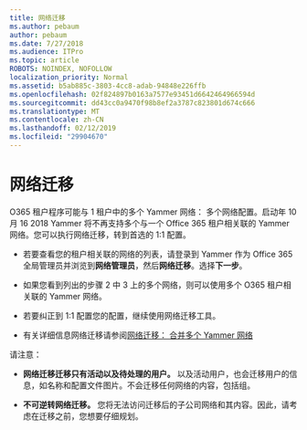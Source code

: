 ```yaml
---
title: 网络迁移
ms.author: pebaum
author: pebaum
ms.date: 7/27/2018
ms.audience: ITPro
ms.topic: article
ROBOTS: NOINDEX, NOFOLLOW
localization_priority: Normal
ms.assetid: b5ab885c-3803-4cc8-adab-94848e226ffb
ms.openlocfilehash: 02f824897b0163a7577e93451d6642464966594d
ms.sourcegitcommit: dd43cc0a9470f98b8ef2a3787c823801d674c666
ms.translationtype: MT
ms.contentlocale: zh-CN
ms.lasthandoff: 02/12/2019
ms.locfileid: "29904670"
---
```

# <a name="network-migration"></a>网络迁移

O365 租户程序可能与 1 租户中的多个 Yammer 网络： 多个网络配置。启动年 10 月 16 2018 Yammer 将不再支持多个与一个 Office 365 租户相关联的 Yammer 网络。您可以执行网络迁移，转到首选的 1:1 配置。
  
- 若要查看您的租户相关联的网络的列表，请登录到 Yammer 作为 Office 365 全局管理员并浏览到**网络管理员**，然后**网络迁移**。选择**下一步**。
    
- 如果您看到列出的步骤 2 中 3 上的多个网络，则可以使用多个 O365 租户相关联的 Yammer 网络。
    
- 若要纠正到 1:1 配置您的配置，继续使用网络迁移工具。
    
- 有关详细信息网络迁移请参阅[网络迁移： 合并多个 Yammer 网络](https://support.office.com/article/a22c1b20-9231-4ce2-a916-392b1056d002)
    
请注意：
  
- **网络迁移迁移只有活动以及待处理的用户。** 以及活动用户，也会迁移用户的信息，如名称和配置文件图片。不会迁移任何网络的内容，包括组。 
    
- **不可逆转网络迁移。** 您将无法访问迁移后的子公司网络和其内容。因此，请考虑在迁移之前，您想要仔细规划。 
    

